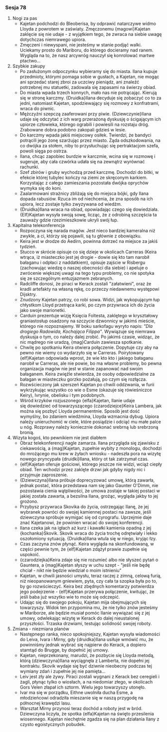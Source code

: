 ### Sesja 78
1. Nogi za pas
    - Kajetan podchodzi do Bleoberisa, by odprawić natarczywe widmo Lloyda z powrotem w zaświaty. Zmęczonemu {magowi}Kajetan zaklęcie się nie udaje - z wyjątkiem tego, że zwraca na siebie uwagę dotychczas niemrawego upiora.
    - Zmęczeni i niewyspani, nie jesteśmy w stanie podjąć walki. Uciekamy prosto do Mariboru, do którego docieramy nad ranem. Wygląda na to, że nasz arcywróg nauczył się konrolować martwe ptactwo...
2. Szybkie zakupy
    - Po zasłużonym odpoczynku wybieramy się do miasta. Ilana kupuje przedmioty, którymi pomaga sobie w gusłach, a Kajetan, nie mogąc ani sprzedać starej zbroi za uczciwy pieniądz, ani znaleźć potrzebnej mu statuetki, zadowala się zapasami na świerzy obiad.
    - Do miasta wpada trzech konnych, mało nas nie potrącając. Kierują się w stronę karczmy. {Druidka}Ilana decyduje się zobaczyć co to za jedni, natomiast Kajetan, spodziewający się rozmowy z konfratrami, wraca do piwnic.
    - Mężczyźni szepczą zaaferowani przy piwie. {Dziewczynie}Ilana udaje się odczytać z ich warg przerażoną dyskusję o ścigającym ich upiorze człowieka, którego ograbili i powiesili na rozstaju dróg. Zrabowane dobra podobno zakopali gdzieś w lesie.
    - Do karczmy wpada jakiś miejscowy osiłek. Twierdzi, że bandyci potrącili jego żonę szarżując przez miasto. Żąda odszkodowania, na co dwójka za stołem, niby to przysłuchując się pertraktacjom szefa, powoli sięga po ostrza. 
    - Ilana, chcąc zapobiec burdzie w karczmie, wcina się w rozmowę i sugeruje, aby cała czwórka udała się na zewnątrz wyrównać rachunki. 
    - Szef zbirów i gruby wychodzą przed karczmę. Dochodzi do bitki, w efekcie której tubylec kończy na ziemi ze skręconym karkiem. Korzystając z całego zamieszania pozostała dwójka oprychów wymyka się do koni.
    - Zaalarmowani strażnicy zbliżają się do miejsca bójki, gdy Ilana dopada rabusiów. Rzuca im od niechcenia, że zna sposób na ich upiora, lecz zostaje tylko zwyzywana od wiedźm.
    - {Druidka}Ilana wraca na obiad, opowiadając czego się dowiedziała. {Elf}Kajetan wysyła swoją sowę, licząc, że z odrobiną szczęścia ta zauważy gdzie rzezimieszkowie ukryli swój łup.
3. Kapitalna telekonferencja
    - Rozpoczyna się narada magów. Jest nieco bardziej kameralna niż zwykle, a ci, którzy się pojawili, są tu głównie z obowiązku.
    - Keira jest w drodze do Aedirn, powinna dotrzeć na miejsce za jakiś tydzień.
    - Stucco w skrócie opisuje co się dzieje w okolicach Carreras (Keira wtrąca, iż miasteczko jest jej drogie - dowie się kto tam narobił bałaganu i odpłaci z naddatkiem), opisuje zajście w Risbergu (zachowując wiedzę o naszej obecności dla siebie) i apeluje o zwrócenie większej uwagi na tego typu problemy, co nie spotyka się ze szczególnym entuzjazmem zebranych.
    - Radcliffe donosi, że piraci w Kerack zostali "załatwieni", oraz że kradli artefakty na własną rękę, co przeczy niedawnemu występowi Dijsktry.
    - Znudzony Kajetan patrzy, co robi sowa. Widzi, jak wykopującym łup chłystkom Lloyd przetrąca karki, po czym przywraca ich do życia jako swoje marionetki.
    - Carduin prezentuje wizję Księcia Foltesta, zaklętego w kryształowy graniastosłup osadzony na szczycie dzwonnicy w jakimś mieście, którego nie rozpoznajemy. W boku sarkofagu wyryto napis: _"Dla drogiego Radowida, Kochająca Filippa"_. Wywiązuje się niemrawa dyskusja o tym, co należy dalej zrobić. Po jakimś czasie, widząc, że nic mądrego nie uradzą, {mag}Carduin zawiesza spotkanie.
    - Chwilę po spotkaniu Keira otwiera połączenie. Dopytuje czy aby na pewno nie wiemy co wydarzyło się w Carreras. Poirytowany {elf}Kajetan odpowiada wprost, że wie kto kto i jakiego bałaganu narobił w Carreras, ale nie powie, bo ma własne problemy, bo pewna organizacja magów nie jest w stanie zapanować nad swoim bałaganem. Keira zwięźle stwierdza, że osoby odpowiedzialne za bałagan w miasteczku gorzko pożałują, po czym się rozłącza.
    - Rozwścieczony jak szerszeń Kajetan po chwili oddzwania, w furii wykrzykując wszystko co wie o Esme (okazuje się rówieśniczce Keiry), Ivrynie, obelisku i tym podobnych.
    - Wśród krzyków rozjuszonego {elfa}Kajetan, Ilanie udaje się dowiedzieć od towarzyszącego {czarodziejce}Keira Lambera, jak można się pozbyć Lloyda permanentnie. Sposób jest dość wymyślny, bo zdaniem wiedźmina, Lloyda wzmacnia dybug. Upiora należy unieruchomić w ciele, które posiądzie i odciąć mu małe palce u nóg. Rozprawy należy koniecznie dokonać srebrną lub srebrzoną bronią.
4. Wizyta kogoś, kto pewnikiem nie jest diabłem
    - Obraz telekonferencji nagle zamarza. Ilana przygląda się zjawisku z ciekawością, a {mag}Kajetan, zupełnie wybity z monologu, dochodzi do mrożącego mu krew w żyłach wniosku - nadeszła pora na wizytę nowego pryncypała {druidki}Ilana, który ot tak zatrzymał czas.
    - {elf}Kajetan oferuje gościowi, którego jeszcze nie widzi, wciąż ciepły obiad. Ten wchodzi przez zaklęte drzwi jak gdyby nigdy nic i przyjmuje zaproszenie.
    - {Dziewczyna}Ilana próbuje doprecyzować umowę, którą zawarła, jednak postać, która przedstawa nam się jako Gaunter O'Dimm, nie pozostawia cienia wątpliwości, że umowa zostaje w takiej postaci w jakiej została zawarta, a bezsilna Ilana, grożąc, wygląda jakby to jej grożono.
    - Przybysz przywraca Skovika do życia, ostrzegając Ilanę, że jej wybranek powróci do swojej kamiennej postaci na zawsze, jeśli dziewczyna spróbuje wymigać się od cyrografu. Uprzejmie daje znać Kajetanowi, że powinien wracać do swojej konferencji.
    - Ilana czeka jak na igłach aż kurz i kawałki kamienia opadną z jej {kochanka}Skovik. Skovik wraca do życia trochę odrętwiały i lekko oszołomiony sytuacją. {Druidka}Ilana wtula się w niego, kryjąc łzy.
    - Czas zaczyna znów płynąć. Keira wygląda na skonfundowaną, w części pewnie tym, że {elf}Kajetan zdążył prawie zupełnie się uspokoić.
    - {czarodziejka}Keira zdaje się nie rozumieć albo nie słyszeć pytań o Gauntera, a {mag}Kajetan słyszy w uchu szept - "jeśli nie będę chciał - nikt nie będzie wiedział o moim istnieniu"
    - Kajetan, w chwili jasności umysłu, teraz raczej z zimną, celową furią, niż nieopanowanym gniewiem, pyta, czy cała ta szopka była po to, by go rozwścieczyć. Keira bez zbędnych komentarzy potwierdza jego podejrzenie - {elf}Kajetan przerywa połączenie, kwitując, że jeśli baba już wszytko wie to może się odczepić.
    - Udając się do swojego pokoju, Kajetan mija obejmujących się towarzyszy. Widok ten przypomina mu, że nie tylko znów jesteśmy w Mariborze, ale będzie musiał pomóc Ilanie wywiązać się z jej umowy, odwlekając wizytę w Kerack do dalej nieustalonej przyszłości. Trzaska drzwiami, testując solidność swojej roboty.
5. Zmiana - niezmiana planów
    - Następnego ranka, nieco spokojniejszy, Kajetan wysyła wiadomości do Leiva, Ivara i Mirny, gdy {druidka}Ilana usiłuje wmówić mu, że powinniśmy jednak wybrać się najpierw do Kerack, a dopiero stamtąd do Brugge, by dopełnić jej umowy.
    - Kajetan, nieprzekonany, marudzi, że pozbycie się Lloyda metodą, którą {dziewczyna}Ilana wyciągnęła z Lamberta, nie dopełni jej kontraktu. Skovik wydaje się być dziwnie nieobecny podczas tej wymiany zdań i zupełnie jej nie pamięta...
    - Leiv jest zły ale żywy. Piraci zostali wygnani z Kerack bez ceregieli i żagli, płynąc tylko o wiosłach, a na niedomiar złego, w okolicach Gors Velen złapał ich sztorm. Wielu jego towarzyszy utonęło.
    - Ivar ma się w porządku, Eithne uwolniła ducha Esme, a młodzieńcowi odradziła mieszanie się w naszą przygodę na północnej krawędzi lasu.
    - Warsztat Mirny przynosi teraz dochód a roboty jest w bród. Dziewczyna liczyła, że spotka {elfa}Kajetan na święto przesilenia wiosennego. Kajetan niechętnie zgadza się na plan działania Ilany z czysto egoistycznych pobudek.
